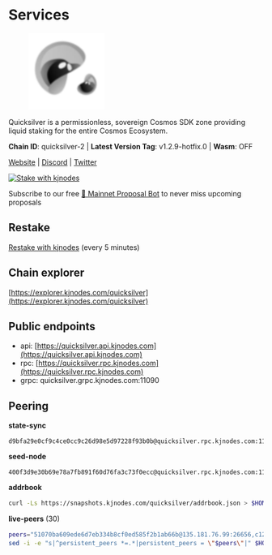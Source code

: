 # Services

<figure><img src="https://raw.githubusercontent.com/kj89/cosmos-images/main/logos/quicksilver.png" width="150" alt=""><figcaption></figcaption></figure>

Quicksilver is a permissionless, sovereign Cosmos SDK zone providing liquid staking for the entire Cosmos Ecosystem.

**Chain ID**: quicksilver-2 | **Latest Version Tag**: v1.2.9-hotfix.0 | **Wasm**: OFF

[Website](https://quicksilver.zone) | [Discord](https://discord.gg/quicksilverprotocol) | [Twitter](https://twitter.com/quicksilverzone)

[![Stake with kjnodes](https://i.ibb.co/cr44Q8j/button-stake-with-kjnodes.png)](https://restake.app/quicksilver/quickvaloper1fqfgpwdngmmay6ah7mg9y4k7ayykpzu6l3ht2m)

Subscribe to our free [🤖 Mainnet Proposal Bot](https://t.me/kjnodes_proposal_bot) to never miss upcoming proposals

## Restake

[Restake with kjnodes](https://restake.app/quicksilver/quickvaloper1fqfgpwdngmmay6ah7mg9y4k7ayykpzu6l3ht2m) (every 5 minutes)
## Chain explorer
[https://explorer.kjnodes.com/quicksilver](https://explorer.kjnodes.com/quicksilver)

## Public endpoints

* api: [https://quicksilver.api.kjnodes.com](https://quicksilver.api.kjnodes.com)
* rpc: [https://quicksilver.rpc.kjnodes.com](https://quicksilver.rpc.kjnodes.com)
* grpc: quicksilver.grpc.kjnodes.com:11090

## Peering

**state-sync**

```text
d9bfa29e0cf9c4ce0cc9c26d98e5d97228f93b0b@quicksilver.rpc.kjnodes.com:11656
```

**seed-node**

```text
400f3d9e30b69e78a7fb891f60d76fa3c73f0ecc@quicksilver.rpc.kjnodes.com:11659
```

**addrbook**
```bash
curl -Ls https://snapshots.kjnodes.com/quicksilver/addrbook.json > $HOME/.quicksilverd/config/addrbook.json
```

**live-peers** (30)
```bash
peers="51070ba609ede6d7eb334b8cf0ed585f2b1ab66b@135.181.76.99:26656,c124ce0b508e8b9ed1c5b6957f362225659b5343@134.65.192.12:26656,3308d9078fcca016fbd8dc8f3b19666326f41a6f@138.201.121.185:26672,96bd0e87a5e5b88e8ce637aa3c7aa4f4803b1d03@51.195.234.240:26656,d9bfa29e0cf9c4ce0cc9c26d98e5d97228f93b0b@65.109.88.38:11656,e726816f42831689eab9378d5d577f1d06d25716@176.9.188.21:26656,602700ce2ed57b2176514ec2ecbda079caa7a536@178.170.40.28:15620,cdd8e0e425f107d249389a5e4cea3494185d4a3a@193.70.45.106:11156,4aa6607f87ad0b458526d3405731e71553cf275c@219.100.163.35:26656,6f80fa3110d45fa7cf08fe7df94cf9f60da8ad4a@178.63.67.112:26656,e64a4e480a2971c339fa06a58293e8e060082ad5@185.16.36.134:26656,e3dd956ac4081ba42ae3d038edd6d80ddf092751@198.199.90.99:26656,c3ec2daba16e457ca5117079f34ff49e99e7572d@65.109.94.221:35656,6785dbb8a0138600e0e0faaa77baa375451b38bb@162.55.132.48:15620,ebafaa0d0087ecfc785b095d6a91a67a12eecd80@5.9.100.25:26656,e1a24aaba30a8ff21e52fed92b96b36156b52e80@51.161.208.88:26656,225a08945298003a397eb6a51854525948fd9a5b@162.55.245.149:2010,8a0740d4b70629c26022db7525132da0062bf42b@194.62.99.114:26656,0ad45ecd219b9151ac17951dc1cd6303bcda2b58@65.109.106.169:26656,185f80586290dcd53db67ebc2da1e146e291bcd6@148.251.13.186:11156,c05c72b90e5a3d80f67e9da884a3f97b884d8ac2@65.109.112.29:26656,7b5fc2dfe1ca54840bd1ea7c332a7516d8ae772f@65.108.130.171:26656,a4f29a68180d1a1c931b50e2438a63b0d45d6915@89.58.48.229:26656,ef1cb5bff5b76957f02636a30d5d85d861a35dbe@65.109.92.240:21026,ae3700d3296524014ab3444767df682b46f0cb9e@51.195.234.250:26656,03b3e3093b6cd33fba9f00cea6c2a560f89c61d6@195.14.6.2:26656,08ab5be08f12754381c0fd088bb36d9d294f54c6@65.109.21.74:26656,33720513faaa039977481782e33ffcb8ef67c4b7@95.217.114.220:11656,cbc2c7a7cd39750abee0dcd5dd2832feddbde20e@50.21.173.76:26656,ae44851a5d63d70382c1621bc7727db2a40d10d0@88.99.164.158:21026"
sed -i -e "s|^persistent_peers *=.*|persistent_peers = \"$peers\"|" $HOME/.quicksilverd/config/config.toml
```
